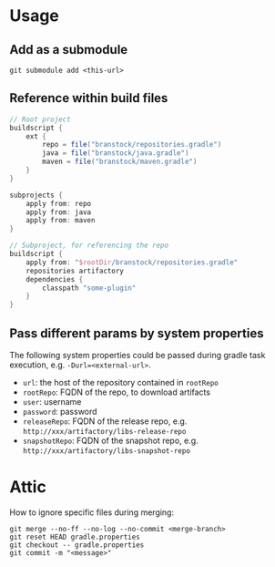 # Usage

## Add as a submodule

```
git submodule add <this-url>
```

## Reference within build files

```gradle
// Root project
buildscript {
    ext {
        repo = file("branstock/repositories.gradle")
        java = file("branstock/java.gradle")
        maven = file("branstock/maven.gradle")
    }
}

subprojects {
    apply from: repo
    apply from: java
    apply from: maven
}

// Subproject, for referencing the repo
buildscript {
    apply from: "$rootDir/branstock/repositories.gradle"
    repositories artifactory
    dependencies {
        classpath "some-plugin"
    }
}
```

## Pass different params by system properties

The following system properties could be passed during gradle task execution, e.g. `-Durl=<external-url>`.

* `url`: the host of the repository contained in `rootRepo`
* `rootRepo`: FQDN of the repo, to download artifacts
* `user`: username
* `password`: password
* `releaseRepo`: FQDN of the release repo, e.g. `http://xxx/artifactory/libs-release-repo`
* `snapshotRepo`: FQDN of the snapshot repo, e.g. `http://xxx/artifactory/libs-snapshot-repo`

# Attic

How to ignore specific files during merging:

```
git merge --no-ff --no-log --no-commit <merge-branch>
git reset HEAD gradle.properties
git checkout -- gradle.properties
git commit -m "<message>"
```
